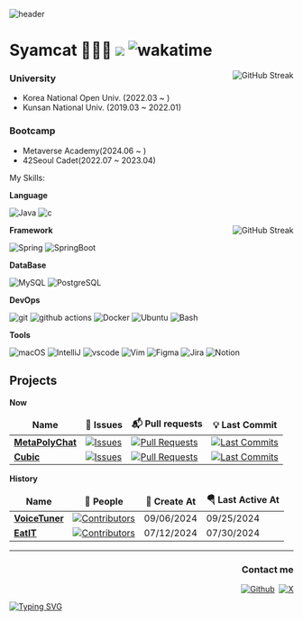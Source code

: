 ![header](https://capsule-render.vercel.app/api?type=waving&height=250&color=gradient&text=Syamcat's%20github&section=header&textBg=false&fontSize=60&fontAlign=70&fontAlignY=31&animation=fadeIn)
# Syamcat 🧑🏻‍💻 ![](https://visitor-badge.laobi.icu/badge?page_id=syamcat.readme) ![wakatime](https://wakatime.com/badge/user/1cf75f2c-c73f-4493-b9ab-6e0a11fa7fdb.svg)

<picture>
  <a href="https://git.io/streak-stats"><img id="streak-stats" src="https://streak-stats.demolab.com?user=syamcat&theme=tokyonight&hide_border=true&border_radius=3&locale=en&date_format=%5BY%20%5DM%20j&card_width=400&card_height=180" alt="GitHub Streak" align=right /></a>
</picture>

### University

- Korea National Open Univ. (2022.03 ~ )
- Kunsan National Univ. (2019.03 ~ 2022.01)

### Bootcamp

- Metaverse Academy(2024.06 ~ )
- 42Seoul Cadet(2022.07 ~ 2023.04)

My Skills:

**Language**

<p>
  <img alt="Java" src="https://img.shields.io/badge/Java-007396?style=flat" />
  <img alt="c" src="https://img.shields.io/badge/C-A8B9CC?style=flat&logo=c&logoColor=white" />
</p>

<picture>
  <a href="https://git.io/streak-stats"><img src="https://github-readme-stats.vercel.app/api/top-langs/?username=syamcat&layout=compact&theme=tokyonight&hide_border=true" alt="GitHub Streak" align=right /></a>
</picture>

**Framework**

<p>
  <img alt="Spring" src="https://img.shields.io/badge/Spring-6DB33F?style=flat&logo=spring&logoColor=white" />
  <img alt="SpringBoot" src="https://img.shields.io/badge/SpringBoot-6DB33F?style=flat&logo=springboot&logoColor=white" />
</p>

**DataBase**

<p>
  <img alt="MySQL" src="https://img.shields.io/badge/MySQL-4479A1?style=flat&logo=MySQL&logoColor=white" />
  <img alt="PostgreSQL" src="https://img.shields.io/badge/PostgreSQL-4169E1?style=flat&logo=postgresql&logoColor=white" />
</p>

**DevOps**

<p>
  <img alt="git" src="https://img.shields.io/badge/Git-F05032?style=flat&logo=git&logoColor=white" />
  <img alt="github actions"
    src="https://img.shields.io/badge/-Github_Actions-2088FF?style=flat&logo=github-actions&logoColor=white" />
  <img alt="Docker" src="https://img.shields.io/badge/Docker-46a2f1?style=flat&logo=docker&logoColor=white" />
  <img alt="Ubuntu" src="https://img.shields.io/badge/Ubuntu-E95420?style=flat&logo=ubuntu&logoColor=white" />
  <img alt="Bash" src="https://img.shields.io/badge/Bash-4EAA25?style=flat&logo=gnubash&logoColor=white" />
</p>

**Tools**

<p>
  <img alt="macOS" src="https://img.shields.io/badge/-macOS-333?style=flat&logo=apple&logoColor=white" />
  <img alt="IntelliJ" src="https://img.shields.io/badge/IntelliJ-000000?style=flat&logo=intellijidea&logoColor=white" />
  <img alt="vscode" src="https://img.shields.io/badge/Visual%20Studio%20Code-blue?style=flat&logo=visual-studio-code&logoColor=ffffff" />
  <img alt="Vim" src="https://img.shields.io/badge/Vim-019733?style=flat&logo=vim&logoColor=white" />
  <img alt="Figma" src="https://img.shields.io/badge/Figma-F24E1E?style=flat&logo=figma&logoColor=white" />
  <img alt="Jira" src="https://img.shields.io/badge/Jira-0052CC?style=flat&logo=jira&logoColor=white" />
  <img alt="Notion" src="https://img.shields.io/badge/Notion-000000?style=flat&logo=notion&logoColor=white" />
</p>


## Projects

**Now**

<table><thead align=center><tr border: none;><td><b>Name</b></td><td><b>🔔 Issues</b></td><td><b>📬 Pull requests</b></td><td><b>💡 Last Commit</b></td></tr></thead><tbody><tr><td><a href=https://github.com/MetaPolyChat/PolyChat-BE><b>MetaPolyChat</b></a></td><td><a href=https://github.com/MetaPolyChat/PolyChat-BE/issues target=_blank><img alt=Issues src="https://img.shields.io/github/issues/MetaPolyChat/PolyChat-BE?style=flat&labelColor=343b41"></a></td><td><a href=https://github.com/MetaPolyChat/PolyChat-BE/pulls target=_blank><img alt="Pull Requests"src="https://img.shields.io/github/issues-pr/MetaPolyChat/PolyChat-BE?style=flat&labelColor=343b41"></a></td><td><a href=https://github.com/MetaPolyChat/PolyChat-BE/commits target=_blank><img alt="Last Commits"src="https://img.shields.io/github/last-commit/MetaPolyChat/PolyChat-BE?style=flat&labelColor=343b41"></a></tr><td><a href=https://github.com/Mtvs-FinalProject/backend><b>Cubic</b></a></td><td><a href=https://github.com/Mtvs-FinalProject/backend/issues target=_blank><img alt=Issues src="https://img.shields.io/github/issues/Mtvs-FinalProject/backend?style=flat&labelColor=343b41"></a></td><td><a href=https://github.com/Mtvs-FinalProject/backend/pulls target=_blank><img alt="Pull Requests"src="https://img.shields.io/github/issues-pr/Mtvs-FinalProject/backend?style=flat&labelColor=343b41"></a></td><td><a href=https://github.com/Mtvs-FinalProject/backend/commits target=_blank><img alt="Last Commits"src="https://img.shields.io/github/last-commit/Mtvs-FinalProject/backend?style=flat&labelColor=343b41"></a></td></tr><tr></tr></tbody></table>

**History**

<table><thead align=center><tr border: none;><td><b>Name</b></td><td><b>👥 People</b></td><td><b>🛫 Create At</b></td><td><b>🪂 Last Active At</b></td></tr></thead><tbody><tr><td><a href=https://github.com/MTVS-VoiceTuner/VoiceTuner-BackEnd-BE target=_blank><b>VoiceTuner</b></a></td><td><a href=https://github.com/MTVS-VoiceTuner/VoiceTuner-BackEnd-BE/contributors target=_blank><img alt="Contributors" src="https://img.shields.io/github/contributors/MTVS-VoiceTuner/VoiceTuner-BackEnd-BE?style=flat&labelColor=343b41"></a></td><td>09/06/2024</td><td>09/25/2024</td></tr><tr><td><a href=https://github.com/Practice-i5/EatIT target=_blank><b>EatIT</b></a> <a href=https://react-typewriter.vercel.app/ target=_blank></a></td><td><a href=https://github.com/Practice-i5/EatIT/contributors target=_blank><img alt="Contributors" src="https://img.shields.io/github/contributors/Practice-i5/EatIT?style=flat&labelColor=343b41"></a></td><td>07/12/2024</td><td>07/30/2024</td></tr></tr></tbody></table>

<hr>
<h3 align=right>Contact me</h3>

<p align=right><a href="https://github.com/syamcat" target="_blank"><img alt="Github" src="https://img.shields.io/badge/GitHub-%2312100E.svg?&style=for-the-badge&logo=Github&logoColor=white" /></a> <a href="https://www.linkedin.com/in/도현-김-a86136271/?locale=ja_JP"><img alt="" src='https://img.shields.io/badge/LinkedIn-0A66C2.svg?&style=for-the-badge&logo=linkedin&logoColor=white' /></a> <a href="https://x.com/Gaon333" target="_blank"><img alt="X" src="https://img.shields.io/badge/X-000000.svg?&style=for-the-badge&logo=x&logoColor=white" target="_blank"/> </a>

<a href="https://git.io/typing-svg"><img src="https://readme-typing-svg.demolab.com?font=Fira+Code&pause=1000&center=true&vCenter=true&width=435&lines=Thank+you+for+visiting+my+GitHub" alt="Typing SVG" align=center /></a>




